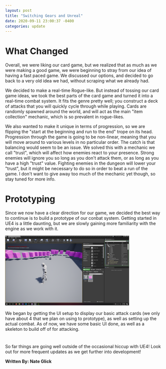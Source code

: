 ```yaml
---
layout: post
title: "Switching Gears and Unreal"
date: 2020-09-11 23:00:37 -0400
categories: update
---
```

# What Changed

Overall, we were liking our card game, but we realized that as much as we were making a good game, we were beginning to stray from our idea of having a fast paced game. We discussed our options, and decided to go back to a very old idea we had, without scraping what we already had.

We decided to make a real-time Rogue-like. But instead of tossing our card game ideas, we took the best parts of the card game and turned it into a real-time combat system. It fits the genre pretty well; you construct a deck of attacks that you will quickly cycle through while playing. Cards are randomly spawned around the world, and will act as the main "item collection" mechanic, which is so prevalent in rogue-likes.

We also wanted to make it unique in terms of progression, so we are flipping the "start at the beginning and run to the end" trope on its head. Progression through the game is going to be non-linear, meaning that you will move around to various levels in no particular order. The catch is that balancing would seem to be an issue. We solved this with a mechanic we call "trust", which will affect how enemies react to your presence. Strong enemies will ignore you so long as you don't attack them, or as long as you have a high "trust" value. Fighting enemies in the dungeon will lower your "trust", but it might be necessary to do so in order to beat a run of the game. I don't want to give away too much of the mechanic yet though, so stay tuned for more info.

# Prototyping

Since we now have a clear direction for our game, we decided the best way to continue is to build a prototype of our conbat system. Getting started in UE4 is a little daunting, but we are slowly gaining more familiarity with the engine as we work with it.

<img src="/assets/911/combat.png" width="400" />

We began by getting the UI setup to display our basic attack cards (we only have about 4 that we plan on using to prototype), as well as setting up the actual combat. As of now, we have some basic UI done, as well as a skeleton to build off of for attacking.

#

So far things are going well outside of the occasional hiccup with UE4! Look out for more frequent updates as we get further into development!

**Written By: Nate Glick**